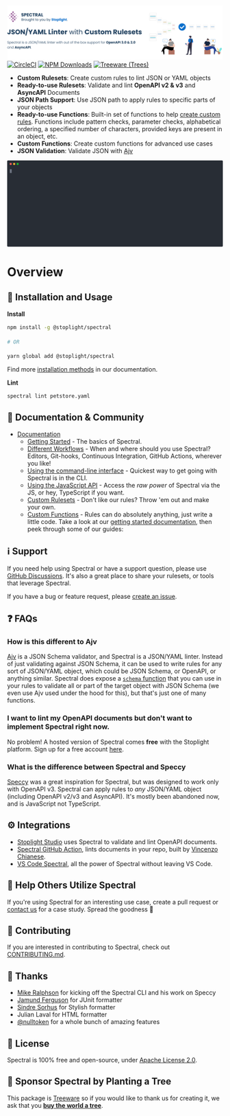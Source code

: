 [![Demo of Spectral linting an OpenAPI document from the CLI](./docs/img/readme-header.svg)](https://stoplight.io/api-governance?utm_source=github&utm_medium=spectral&utm_campaign=readme)
[![CircleCI](https://img.shields.io/circleci/build/github/stoplightio/spectral/master)](https://circleci.com/gh/stoplightio/spectral) [![NPM Downloads](https://img.shields.io/npm/dw/@stoplight/spectral?color=blue)](https://www.npmjs.com/package/@stoplight/spectral) [![Treeware (Trees)](https://img.shields.io/treeware/trees/stoplightio/spectral)](https://plant.treeware.earth/stoplightio/spectral)

- **Custom Rulesets**: Create custom rules to lint JSON or YAML objects
- **Ready-to-use Rulesets**: Validate and lint **OpenAPI v2 & v3** and **AsyncAPI** Documents 
- **JSON Path Support**: Use JSON path to apply rules to specific parts of your objects
- **Ready-to-use Functions**: Built-in set of functions to help [create custom rules](https://meta.stoplight.io/docs/spectral/docs/guides/4-custom-rulesets.md#adding-rules). Functions include pattern checks, parameter checks, alphabetical ordering, a specified number of characters, provided keys are present in an object, etc.
- **Custom Functions**: Create custom functions for advanced use cases
- **JSON Validation**: Validate JSON with [Ajv](https://www.npmjs.com/package/ajv)

![Demo of Spectral linting an OpenAPI document from the CLI](./docs/img/demo.svg)

# Overview

## 🧰 Installation and Usage

**Install**
```bash
npm install -g @stoplight/spectral

# OR

yarn global add @stoplight/spectral
```

Find more [installation methods](https://meta.stoplight.io/docs/spectral/docs/getting-started/2-installation.md) in our documentation.

**Lint**
```bash
spectral lint petstore.yaml
```

## 📖 Documentation & Community

- [Documentation](https://meta.stoplight.io/docs/spectral/docs/getting-started/1-concepts.md)
  - [Getting Started](https://meta.stoplight.io/docs/spectral/docs/getting-started/1-concepts.md) - The basics of Spectral.
  - [Different Workflows](https://meta.stoplight.io/docs/spectral/docs/guides/1-workflows.md) - When and where should you use Spectral? Editors, Git-hooks, Continuous Integration, GitHub Actions, wherever you like!
  - [Using the command-line interface](https://meta.stoplight.io/docs/spectral/docs/guides/2-cli.md) - Quickest way to get going with Spectral is in the CLI.
  - [Using the JavaScript API](https://meta.stoplight.io/docs/spectral/docs/guides/3-javascript.md) - Access the _raw power_ of Spectral via the JS, or hey, TypeScript if you want.
  - [Custom Rulesets](https://meta.stoplight.io/docs/spectral/docs/guides/4-custom-rulesets.md) - Don't like our rules? Throw 'em out and make your own.
  - [Custom Functions](https://meta.stoplight.io/docs/spectral/docs/guides/5-custom-functions.md) - Rules can do absolutely anything, just write a little code.
Take a look at our [getting started documentation](https://meta.stoplight.io/docs/spectral/docs/getting-started/1-concepts.md), then peek through some of our guides:

## ℹ️ Support

If you need help using Spectral or have a support question, please use [GitHub Discussions](https://github.com/stoplightio/spectral/discussions). It's also a great place to share your rulesets, or tools that leverage Spectral.

If you have a bug or feature request, please [create an issue](https://github.com/stoplightio/spectral/issues).

## ❓ FAQs

### How is this different to Ajv

[Ajv](https://www.npmjs.com/package/ajv) is a JSON Schema validator, and Spectral is a JSON/YAML linter. Instead of just validating against JSON Schema, it can be used to write rules for any sort of JSON/YAML object, which could be JSON Schema, or OpenAPI, or anything similar. Spectral does expose a [`schema` function](https://meta.stoplight.io/docs/spectral/docs/reference/functions.md) that you can use in your rules to validate all or part of the target object with JSON Schema (we even use Ajv used under the hood for this), but that's just one of many functions.

### I want to lint my OpenAPI documents but don't want to implement Spectral right now.

No problem! A hosted version of Spectral comes **free** with the Stoplight platform. Sign up for a free account [here](https://stoplight.io/?utm_source=github&utm_medium=spectral&utm_campaign=readme).

### What is the difference between Spectral and Speccy

[Speccy](https://github.com/wework/speccy) was a great inspiration for Spectral, but was designed to work only with OpenAPI v3. Spectral can apply rules to _any_ JSON/YAML object (including OpenAPI v2/v3 and AsyncAPI). It's mostly been abandoned now, and is JavaScript not TypeScript.

## ⚙️ Integrations

- [Stoplight Studio](https://stoplight.io/studio?utm_source=github&utm_medium=spectral&utm_campaign=readme) uses Spectral to validate and lint OpenAPI documents.
- [Spectral GitHub Action](https://github.com/stoplightio/spectral-action), lints documents in your repo, built by [Vincenzo Chianese](https://github.com/XVincentX/).
- [VS Code Spectral](https://github.com/stoplightio/vscode-spectral), all the power of Spectral without leaving VS Code.

## 🏁 Help Others Utilize Spectral 

If you're using Spectral for an interesting use case, create a pull request or [contact us](mailto:growth@stoplight.io) for a case study. Spread the goodness 🎉

## 👏 Contributing

If you are interested in contributing to Spectral, check out [CONTRIBUTING.md](CONTRIBUTING.md).

## 🎉 Thanks

- [Mike Ralphson](https://github.com/MikeRalphson) for kicking off the Spectral CLI and his work on Speccy
- [Jamund Ferguson](https://github.com/xjamundx) for JUnit formatter
- [Sindre Sorhus](https://github.com/sindresorhus) for Stylish formatter
- Julian Laval for HTML formatter
- [@nulltoken](https://github.com/nulltoken) for a whole bunch of amazing features


## 📜 License

Spectral is 100% free and open-source, under [Apache License 2.0](LICENSE).

## 🌲 Sponsor Spectral by Planting a Tree

This package is [Treeware](https://treeware.earth) so if you would like to thank us for creating it, we ask that you [**buy the world a tree**](https://plant.treeware.earth/stoplightio/spectral).
